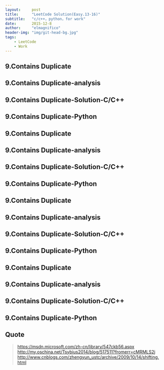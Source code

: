 ```yaml
---
layout:     post
title:      "LeetCode Solution(Easy.13-16)"
subtitle:   "c/c++，python，for work"
date:       2015-12-8
author:     "elmagnifico"
header-img: "img/git-head-bg.jpg"
tags:
    - LeetCode
    - Work
---
```



## 9.Contains Duplicate
## 9.Contains Duplicate-analysis
## 9.Contains Duplicate-Solution-C/C++
## 9.Contains Duplicate-Python

## 9.Contains Duplicate
## 9.Contains Duplicate-analysis
## 9.Contains Duplicate-Solution-C/C++
## 9.Contains Duplicate-Python

## 9.Contains Duplicate
## 9.Contains Duplicate-analysis
## 9.Contains Duplicate-Solution-C/C++
## 9.Contains Duplicate-Python

## 9.Contains Duplicate
## 9.Contains Duplicate-analysis
## 9.Contains Duplicate-Solution-C/C++
## 9.Contains Duplicate-Python
	


## Quote

> https://msdn.microsoft.com/zh-cn/library/547ckb56.aspx
> http://my.oschina.net/Tsybius2014/blog/517511?fromerr=cMRMLS2j
> http://www.cnblogs.com/zhengyun_ustc/archive/2009/10/14/shifting.html



